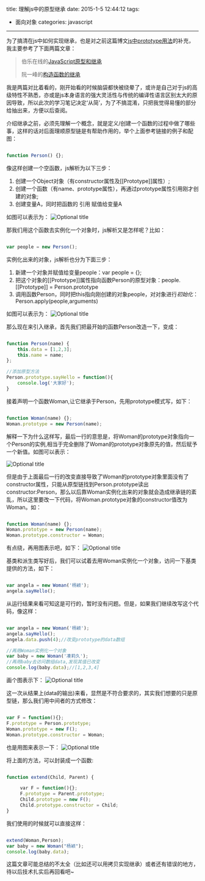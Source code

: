 title: 理解js中的原型继承
date: 2015-1-5 12:44:12
tags:
- 面向对象 
categories: javascript
---

为了搞清在js中如何实现继承，也是对之前这篇博文[js中prototype用法](
http://fungwan.me/2014/12/24/js%E5%AD%A6%E4%B9%A0%E4%B9%8Bprototype%E7%94%A8%E6%B3%95/ "冯云的博客")的补充，我主要参考了下面两篇文章：
>伯乐在线的[JavaScript原型和继承](http://blog.jobbole.com/19795/)
>
>阮一峰的[构造函数的继承](http://www.ruanyifeng.com/blog/2010/05/object-oriented_javascript_inheritance.html)
	
我是两篇对比着看的，刚开始看的时候脑袋都快被绕晕了，或许是自己对于js的高级特性不熟悉，亦或是js本身语言的强大灵活性与传统的编译性语言区别太大的原因导致，所以此次的学习笔记决定‘从简’，为了不搞混淆，只把我觉得易懂的部分给抽出来，方便以后查阅。<!-- more -->

介绍继承之前，必须先理解一个概念，就是定义/创建一个函数的过程中做了哪些事，这样的话对后面理顺原型链是有帮助作用的，举个上面参考链接的例子和配图：

```javascript

function Person() {};

```

像这样创建一个空函数，js解析为以下三步：

1. 创建一个Object对象（有constructor属性及[[Prototype]]属性）;
2. 创建一个函数（有name、prototype属性），再通过prototype属性引用刚才创建的对象;
3. 创建变量A，同时把函数的 引用 赋值给变量A

如图可以表示为：
![](/img/prototype_1.png "Optional title")


那我们用这个函数去实例化一个对象时，js解析又是怎样呢？比如：

```javascript

var people = new Person();

```
实例化出来的对象，js解析也分为下面三步：

1. 新建一个对象并赋值给变量people：var people = {};
2. 把这个对象的[[Prototype]]属性指向函数Person的原型对象：people.[[Prototype]] = Person.prototype
3. 调用函数Person，同时把this指向刚创建的对象people，对对象进行*初始化*：Person.apply(people,arguments)

如图可以表示为：
![](/img/prototype_2.png "Optional title")

那么现在来引入继承，首先我们把最开始的函数Person改造一下，变成：

```javascript

function Person(name) {
	this.data = [1,2,3];
	this.name = name;
};

//添加原型方法
Person.prototype.sayHello = function(){
	console.log('大家好');
}
```

接着声明一个函数Woman,让它继承于Person，先用prototype模式写，如下：

```javascript

function Woman(name) {};
Woman.prototype = new Person(name);

```

解释一下为什么这样写，最后一行的意思是，将Woman的prototype对象指向一个Person的实例,相当于完全删除了Woman的prototype对象原先的值，然后赋予一个新值。如图可以表示：

![](/img/prototype_3.png "Optional title")

但是由于上面最后一行的改变直接导致了Woman的prototype对象里面没有了constructor属性，只能从原型链找到Person.prototype读出constructor:Person，那么以后靠Woman实例化出来的对象就会造成继承链的紊乱，所以这里要改一下代码，将Woman.prototype对象的constructor值改为Woman。如：

```javascript

function Woman(name) {};
Woman.prototype = new Person(name);
Woman.prototype.constructor = Woman;

```
有点绕，再用图表示吧，如下：
![](/img/prototype_4.png "Optional title")


基类和派生类写好后，我们可以试着去用Woman实例化一个对象，访问一下基类提供的方法，如下：

```javascript

var angela = new Woman('杨颖');
angela.sayHello();

```

从运行结果来看可知这是可行的，暂时没有问题。但是，如果我们继续改写这个代码，像这样：

```javascript

var angela = new Woman('杨颖');
angela.sayHello();
angela.data.push(4);//改变prototype的data数组

//再用Woman实例化一个对象
var baby = new Woman('凑莉久');
//再用baby去访问数组data,发现其值已改变
console.log(baby.data);//[1,2,3,4]

```
画个图表示下：
![](/img/prototype_5.png "Optional title")

这一次从结果上(data的输出)来看，显然是不符合要求的，其实我们想要的只是原型链，那么我们用中间者的方式修改：

```javascript

var F = function(){};
F.prototype = Person.prototype;
Woman.prototype = new F();
Woman.prototype.constructor = Woman;

```
也是用图来表示一下：
![](/img/prototype_6.png "Optional title")

将上面的方法，可以封装成一个函数:

```javascript

function extend(Child, Parent) {

　　　var F = function(){};
　　　F.prototype = Parent.prototype;
　　　Child.prototype = new F();
　　　Child.prototype.constructor = Child;
}

```

我们使用的时候就可以直接这样：

```javascript

extend(Woman,Person);
var baby = new Woman("杨颖");
console.log(baby.data);

```

这篇文章可能总结的不太全（比如还可以用拷贝实现继承）或者还有错误的地方，待以后技术扎实后再回看吧~